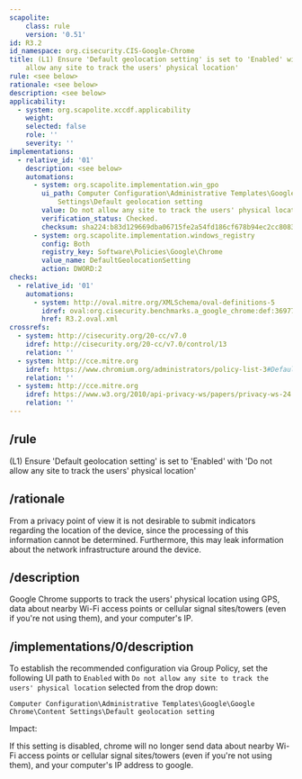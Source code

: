 ```yaml
---
scapolite:
    class: rule
    version: '0.51'
id: R3.2
id_namespace: org.cisecurity.CIS-Google-Chrome
title: (L1) Ensure 'Default geolocation setting' is set to 'Enabled' with 'Do not
    allow any site to track the users' physical location'
rule: <see below>
rationale: <see below>
description: <see below>
applicability:
  - system: org.scapolite.xccdf.applicability
    weight:
    selected: false
    role: ''
    severity: ''
implementations:
  - relative_id: '01'
    description: <see below>
    automations:
      - system: org.scapolite.implementation.win_gpo
        ui_path: Computer Configuration\Administrative Templates\Google\Google Chrome\Content
            Settings\Default geolocation setting
        value: Do not allow any site to track the users' physical location
        verification_status: Checked.
        checksum: sha224:b83d129669dba06715fe2a54fd186cf678b94ec2cc8083ff06450093
      - system: org.scapolite.implementation.windows_registry
        config: Both
        registry_key: Software\Policies\Google\Chrome
        value_name: DefaultGeolocationSetting
        action: DWORD:2
checks:
  - relative_id: '01'
    automations:
      - system: http://oval.mitre.org/XMLSchema/oval-definitions-5
        idref: oval:org.cisecurity.benchmarks.a_google_chrome:def:36977600
        href: R3.2.oval.xml
crossrefs:
  - system: http://cisecurity.org/20-cc/v7.0
    idref: http://cisecurity.org/20-cc/v7.0/control/13
    relation: ''
  - system: http://cce.mitre.org
    idref: https://www.chromium.org/administrators/policy-list-3#DefaultGeolocationSetting
    relation: ''
  - system: http://cce.mitre.org
    idref: https://www.w3.org/2010/api-privacy-ws/papers/privacy-ws-24.pdf
    relation: ''
---
```



## /rule

(L1) Ensure 'Default geolocation setting' is set to 'Enabled' with
'Do not allow any site to track the users' physical location'

## /rationale

From a privacy point of view it is not desirable to submit indicators
regarding the location of the device, since the processing of this
information cannot be determined. Furthermore, this may leak information
about the network infrastructure around the device.

## /description

Google Chrome supports to track the users' physical location using GPS,
data about nearby Wi-Fi access points or cellular signal sites/towers
(even if you're not using them), and your computer's IP.

## /implementations/0/description

To establish the recommended configuration via Group Policy, set the
following UI path to `Enabled` with
`Do not allow any site to track the users' physical location` selected
from the drop down:

`Computer Configuration\Administrative Templates\Google\Google Chrome\Content Settings\Default geolocation setting`

Impact:

If this setting is disabled, chrome will no longer send data about
nearby Wi-Fi access points or cellular signal sites/towers (even if
you're not using them), and your computer's IP address to google.
